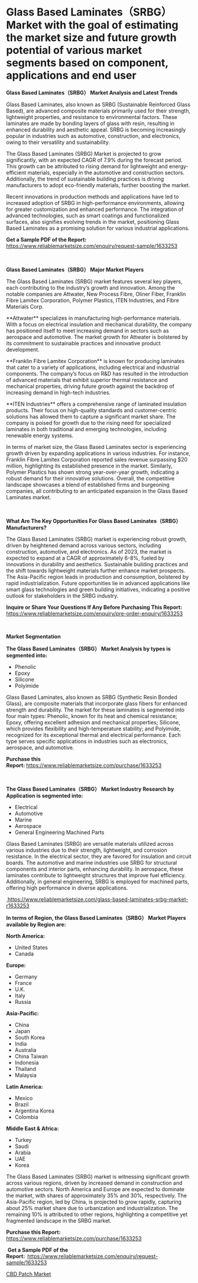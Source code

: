 <p><h1>Glass Based Laminates（SRBG） Market with the goal of estimating the market size and future growth potential of various market segments based on component, applications and end user</h1></p><p><strong>Glass Based Laminates（SRBG） Market Analysis and Latest Trends</strong></p>
<p><p>Glass Based Laminates, also known as SRBG (Sustainable Reinforced Glass Based), are advanced composite materials primarily used for their strength, lightweight properties, and resistance to environmental factors. These laminates are made by bonding layers of glass with resin, resulting in enhanced durability and aesthetic appeal. SRBG is becoming increasingly popular in industries such as automotive, construction, and electronics, owing to their versatility and sustainability.</p><p>The Glass Based Laminates (SRBG) Market is projected to grow significantly, with an expected CAGR of 7.9% during the forecast period. This growth can be attributed to rising demand for lightweight and energy-efficient materials, especially in the automotive and construction sectors. Additionally, the trend of sustainable building practices is driving manufacturers to adopt eco-friendly materials, further boosting the market.</p><p>Recent innovations in production methods and applications have led to increased adoption of SRBG in high-performance environments, allowing for greater customization and enhanced performance. The integration of advanced technologies, such as smart coatings and functionalized surfaces, also signifies evolving trends in the market, positioning Glass Based Laminates as a promising solution for various industrial applications.</p></p>
<p><strong>Get a Sample PDF of the Report:&nbsp;</strong> <a href="https://www.reliablemarketsize.com/enquiry/request-sample/1633253?utm_campaign=2747&utm_medium=2&utm_source=Github&utm_content=ia&utm_term=30032025&utm_id=glass-based-laminatessrbg">https://www.reliablemarketsize.com/enquiry/request-sample/1633253</a></p>
<p>&nbsp;</p>
<p><strong>Glass Based Laminates（SRBG） Major Market Players</strong></p>
<p><p>The Glass Based Laminates (SRBG) market features several key players, each contributing to the industry’s growth and innovation. Among the notable companies are Attwater, New Process Fibre, Oliner Fiber, Franklin Fibre Lamitex Corporation, Polymer Plastics, ITEN Industries, and Fibre Materials Corp.</p><p>**Attwater** specializes in manufacturing high-performance materials. With a focus on electrical insulation and mechanical durability, the company has positioned itself to meet increasing demand in sectors such as aerospace and automotive. The market growth for Attwater is bolstered by its commitment to sustainable practices and innovative product development.</p><p>**Franklin Fibre Lamitex Corporation** is known for producing laminates that cater to a variety of applications, including electrical and industrial components. The company’s focus on R&D has resulted in the introduction of advanced materials that exhibit superior thermal resistance and mechanical properties, driving future growth against the backdrop of increasing demand in high-tech industries.</p><p>**ITEN Industries** offers a comprehensive range of laminated insulation products. Their focus on high-quality standards and customer-centric solutions has allowed them to capture a significant market share. The company is poised for growth due to the rising need for specialized laminates in both traditional and emerging technologies, including renewable energy systems.</p><p>In terms of market size, the Glass Based Laminates sector is experiencing growth driven by expanding applications in various industries. For instance, Franklin Fibre Lamitex Corporation reported sales revenue surpassing $20 million, highlighting its established presence in the market. Similarly, Polymer Plastics has shown strong year-over-year growth, indicating a robust demand for their innovative solutions. Overall, the competitive landscape showcases a blend of established firms and burgeoning companies, all contributing to an anticipated expansion in the Glass Based Laminates market.</p></p>
<p>&nbsp;</p>
<p><strong>What Are The Key Opportunities For Glass Based Laminates（SRBG） Manufacturers?</strong></p>
<p><p>The Glass Based Laminates (SRBG) market is experiencing robust growth, driven by heightened demand across various sectors, including construction, automotive, and electronics. As of 2023, the market is expected to expand at a CAGR of approximately 6-8%, fueled by innovations in durability and aesthetics. Sustainable building practices and the shift towards lightweight materials further enhance market prospects. The Asia-Pacific region leads in production and consumption, bolstered by rapid industrialization. Future opportunities lie in advanced applications like smart glass technologies and green building initiatives, indicating a positive outlook for stakeholders in the SRBG industry.</p></p>
<p><strong>Inquire or Share Your Questions If Any Before Purchasing This Report:</strong> <a href="https://www.reliablemarketsize.com/enquiry/pre-order-enquiry/1633253?utm_campaign=2747&utm_medium=2&utm_source=Github&utm_content=ia&utm_term=30032025&utm_id=glass-based-laminatessrbg">https://www.reliablemarketsize.com/enquiry/pre-order-enquiry/1633253</a></p>
<p>&nbsp;</p>
<p><strong>Market Segmentation</strong></p>
<p><strong>The Glass Based Laminates（SRBG） Market Analysis by types is segmented into:</strong></p>
<p><ul><li>Phenolic</li><li>Epoxy</li><li>Silicone</li><li>Polyimide</li></ul></p>
<p><p>Glass Based Laminates, also known as SRBG (Synthetic Resin Bonded Glass), are composite materials that incorporate glass fibers for enhanced strength and durability. The market for these laminates is segmented into four main types: Phenolic, known for its heat and chemical resistance; Epoxy, offering excellent adhesion and mechanical properties; Silicone, which provides flexibility and high-temperature stability; and Polyimide, recognized for its exceptional thermal and electrical performance. Each type serves specific applications in industries such as electronics, aerospace, and automotive.</p></p>
<p><strong>Purchase this Report:&nbsp;</strong><a href="https://www.reliablemarketsize.com/purchase/1633253?utm_campaign=2747&utm_medium=2&utm_source=Github&utm_content=ia&utm_term=30032025&utm_id=glass-based-laminatessrbg">https://www.reliablemarketsize.com/purchase/1633253</a></p>
<p>&nbsp;</p>
<p><strong>The Glass Based Laminates（SRBG） Market Industry Research by Application is segmented into:</strong></p>
<p><ul><li>Electrical</li><li>Automotive</li><li>Marine</li><li>Aerospace</li><li>General Engineering Machined Parts</li></ul></p>
<p><p>Glass Based Laminates (SRBG) are versatile materials utilized across various industries due to their strength, lightweight, and corrosion resistance. In the electrical sector, they are favored for insulation and circuit boards. The automotive and marine industries use SRBG for structural components and interior parts, enhancing durability. In aerospace, these laminates contribute to lightweight structures that improve fuel efficiency. Additionally, in general engineering, SRBG is employed for machined parts, offering high performance in diverse applications.</p></p>
<p><a href="https://www.reliablemarketsize.com/glass-based-laminates-srbg-market-r1633253?utm_campaign=2747&utm_medium=2&utm_source=Github&utm_content=ia&utm_term=30032025&utm_id=glass-based-laminatessrbg">&nbsp;https://www.reliablemarketsize.com/glass-based-laminates-srbg-market-r1633253</a></p>
<p><strong>In terms of Region, the Glass Based Laminates（SRBG） Market Players available by Region are:</strong></p>
<p>
    <p> <strong> North America: </strong>
        <ul>
            <li>United States</li>
            <li>Canada</li>
        </ul>
        </p> 
    <p> <strong> Europe: </strong>
        <ul>
            <li>Germany</li>
            <li>France</li>
            <li>U.K.</li>
            <li>Italy</li>
            <li>Russia</li>
        </ul>
        </p> 
    <p> <strong> Asia-Pacific: </strong>
        <ul>
            <li>China</li>
            <li>Japan</li>
            <li>South Korea</li>
            <li>India</li>
            <li>Australia</li>
            <li>China Taiwan</li>
            <li>Indonesia</li>
            <li>Thailand</li>
            <li>Malaysia</li>
        </ul>
        </p> 
    <p> <strong> Latin America: </strong>
        <ul>
            <li>Mexico</li>
            <li>Brazil</li>
            <li>Argentina Korea</li>
            <li>Colombia</li>
        </ul>
        </p> 
    <p> <strong> Middle East & Africa: </strong>
        <ul>
            <li>Turkey</li>
            <li>Saudi</li>
            <li>Arabia</li>
            <li>UAE</li>
            <li>Korea</li>
        </ul>
    </p>
    </p>
<p><p>The Glass Based Laminates (SRBG) market is witnessing significant growth across various regions, driven by increased demand in construction and automotive sectors. North America and Europe are expected to dominate the market, with shares of approximately 35% and 30%, respectively. The Asia-Pacific region, led by China, is projected to grow rapidly, capturing about 25% market share due to urbanization and industrialization. The remaining 10% is attributed to other regions, highlighting a competitive yet fragmented landscape in the SRBG market.</p></p>
<p><strong>Purchase this Report: </strong><a href="https://www.reliablemarketsize.com/purchase/1633253?utm_campaign=2747&utm_medium=2&utm_source=Github&utm_content=ia&utm_term=30032025&utm_id=glass-based-laminatessrbg">https://www.reliablemarketsize.com/purchase/1633253</a></p>
<p>&nbsp;<strong>Get a Sample PDF of the Report:&nbsp;&nbsp;</strong><a href="https://www.reliablemarketsize.com/enquiry/request-sample/1633253?utm_campaign=2747&utm_medium=2&utm_source=Github&utm_content=ia&utm_term=30032025&utm_id=glass-based-laminatessrbg">https://www.reliablemarketsize.com/enquiry/request-sample/1633253</a></p>
<p><strong></strong></p>
<p><p><a href="https://github.com/berbelsagwan/Market-Research-Report-List-1/blob/main/cbd-patch-market.md?utm_campaign=2747&utm_medium=2&utm_source=Github&utm_content=ia&utm_term=30032025&utm_id=glass-based-laminatessrbg">CBD Patch Market</a></p></p>